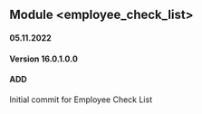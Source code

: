 ## Module <employee_check_list>

#### 05.11.2022
#### Version 16.0.1.0.0
#### ADD
Initial commit for Employee Check List



